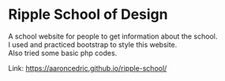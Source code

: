 # Ripple School of Design
A school website for people to get information about the school.  
I used and practiced bootstrap to style this website.  
Also tried some basic php codes.  

Link: https://aaroncedric.github.io/ripple-school/
